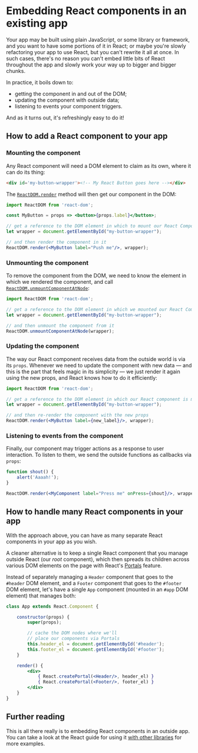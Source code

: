 # Embedding React components in an existing app

Your app may be built using plain JavaScript, or some library or framework, and you want to have some portions of it in React; or maybe you're slowly refactoring your app to use React, but you can't rewrite it all at once. In such cases, there's no reason you can't embed little bits of React throughout the app and slowly work your way up to bigger and bigger chunks.

In practice, it boils down to:

* getting the component in and out of the DOM; 
* updating the component with outside data;
* listening to events your component triggers. 

And as it turns out, it's refreshingly easy to do it!

## How to add a React component to your app

### Mounting the component

Any React component will need a DOM element to claim as its own, where it can do its thing:

```html
<div id='my-button-wrapper'><!-- My React Button goes here --></div>
```

The [`ReactDOM.render`](https://reactjs.org/docs/react-dom.html#render) method will then get our component in the DOM:

```jsx
import ReactDOM from 'react-dom';

const MyButton = props => <button>{props.label}</button>;

// get a reference to the DOM element in which to mount our React Component
let wrapper = document.getElementById("my-button-wrapper");

// and then render the component in it
ReactDOM.render(<MyButton label="Push me"/>, wrapper);
```

### Unmounting the component

To remove the component from the DOM, we need to know the element in which we rendered the component, and call [`ReactDOM.unmountComponentAtNode`](https://reactjs.org/docs/react-dom.html#unmountcomponentatnode):

```jsx
import ReactDOM from 'react-dom';

// get a reference to the DOM element in which we mounted our React Component
let wrapper = document.getElementById("my-button-wrapper");

// and then unmount the component from it
ReactDOM.unmountComponentAtNode(wrapper);
```

### Updating the component

The way our React component receives data from the outside world is via its `props`. Whenever we need to update the component with new data — and this is the part that feels magic in its simplicity — we just render it again using the new props, and React knows how to do it efficiently:

```jsx
import ReactDOM from 'react-dom';

// get a reference to the DOM element in which our React component is mounted
let wrapper = document.getElementById("my-button-wrapper");

// and then re-render the component with the new props
ReactDOM.render(<MyButton label={new_label}/>, wrapper);
```

### Listening to events from the component

Finally, our component may trigger actions as a response to user interaction. To listen to them, we send the outside functions as callbacks via `props`:

```jsx
function shout() {
	alert('Aaaah!');
}

ReactDOM.render(<MyComponent label="Press me" onPress={shout}/>, wrapper);
```

## How to handle many React components in your app

With the approach above, you can have as many separate React components in your app as you wish. 

A cleaner alternative is to keep a single React component that you manage outside React (our _root_ component), which then spreads its children across various DOM elements on the page with React's [Portals](./portals.md) feature.

Instead of separately managing a `Header` component that goes to the `#header` DOM element, and a `Footer` component that goes to the `#footer` DOM element, let's have a single `App` component (mounted in an `#app` DOM element) that manages both:

```jsx
class App extends React.Component {

	constructor(props) {
		super(props);

		// cache the DOM nodes where we'll
		// place our components via Portals
		this.header_el = document.getElementById('#header');
		this.footer_el = document.getElementById('#footer');
	}

	render() {
		<div>
			{ React.createPortal(<Header/>, header_el) }
			{ React.createPortal(<Footer/>, footer_el) }
		</div>
	}
}
```

## Further reading

This is all there really is to embedding React components in an outside app. You can take a look at the React guide for using it [with other libraries](https://reactjs.org/docs/integrating-with-other-libraries.html#integrating-with-other-view-libraries) for more examples.